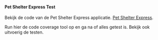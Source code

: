 #### Pet Shelter Express Test

Bekijk de code van de Pet Shelter Express applicatie. [Pet Shelter Express](../../mongodb/pet-shelter-express/pet-shelter-express.zip). 

Run hier de code coverage tool op en ga na of alles getest is. Bekijk ook uitvoerig de testen.